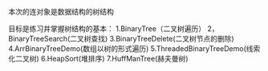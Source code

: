本次的连对象是数据结构的树结构

目标是练习并掌握树结构的基本：
1.BinaryTree（二叉树遍历）
2，BinaryTreeSearch(二叉树查找)
3.BinaryTreeDelete(二叉树节点的删除)
4.ArrBinaryTreeDemo(数组以树的形式遍历)
5.ThreadedBinaryTreeDemo(线索化二叉树)
6.HeapSort(堆排序)
7.HuffManTree(赫夫曼树)